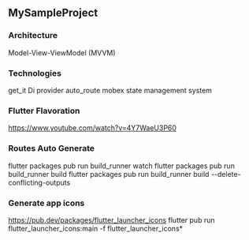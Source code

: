 ## MySampleProject

### Architecture
Model-View-ViewModel (MVVM) 

### Technologies
get_it Di
provider
auto_route
mobex
state management system

### Flutter Flavoration
https://www.youtube.com/watch?v=4Y7WaeU3P60


### Routes Auto Generate
flutter packages pub run build_runner watch
flutter packages pub run build_runner build
flutter packages pub run build_runner build --delete-conflicting-outputs

### Generate app icons
https://pub.dev/packages/flutter_launcher_icons
flutter pub run flutter_launcher_icons:main -f flutter_launcher_icons*
